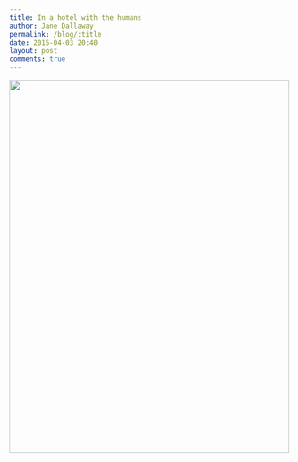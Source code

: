 ```yaml
---
title: In a hotel with the humans
author: Jane Dallaway
permalink: /blog/:title
date: 2015-04-03 20:40
layout: post
comments: true
---
```


<div><a href="http://static.skitters.dallaway.com/tp_IMG_0121.JPG"><img src="http://static.skitters.dallaway.com/tp_thumb_IMG_0121.JPG" width="500" height="667"/></a></div>



  




      

